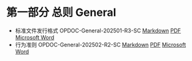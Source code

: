 # 第一部分 总则 General

- 标准文件发行格式 OPDOC-General-202501-R3-SC [Markdown](/General/OPDOC-General-202501-R3-SC) [PDF](/General/OPDOC-General-202501-R3-SC.pdf) [Microsoft Word](/General/OPDOC-General-202501-R3-SC.docx)
- 行为准则 OPDOC-General-202502-R2-SC [Markdown](/General/OPDOC-General-202502-R2-SC) [PDF](/General/OPDOC-General-202502-R2-SC.pdf) [Microsoft Word](/General/OPDOC-General-202502-R2-SC.docx)

